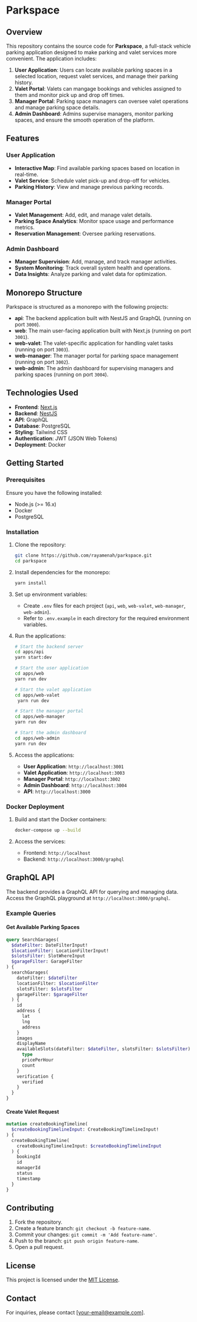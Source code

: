 # Parkspace

## Overview

This repository contains the source code for **Parkspace**, a full-stack vehicle parking application designed to make parking and valet services more convenient. The application includes:

1. **User Application**: Users can locate available parking spaces in a selected location, request valet services, and manage their parking history.
2. **Valet Portal**: Valets can mangage bookings and vehicles assigned to them and monitor pick up and drop off times.
3. **Manager Portal**: Parking space managers can oversee valet operations and manage parking space details.
4. **Admin Dashboard**: Admins supervise managers, monitor parking spaces, and ensure the smooth operation of the platform.

## Features

### User Application

- **Interactive Map**: Find available parking spaces based on location in real-time.
- **Valet Service**: Schedule valet pick-up and drop-off for vehicles.
- **Parking History**: View and manage previous parking records.

### Manager Portal

- **Valet Management**: Add, edit, and manage valet details.
- **Parking Space Analytics**: Monitor space usage and performance metrics.
- **Reservation Management**: Oversee parking reservations.

### Admin Dashboard

- **Manager Supervision**: Add, manage, and track manager activities.
- **System Monitoring**: Track overall system health and operations.
- **Data Insights**: Analyze parking and valet data for optimization.

## Monorepo Structure

Parkspace is structured as a monorepo with the following projects:

- **api**: The backend application built with NestJS and GraphQL (running on port `3000`).
- **web**: The main user-facing application built with Next.js (running on port `3001`).
- **web-valet**: The valet-specific application for handling valet tasks (running on port `3003`).
- **web-manager**: The manager portal for parking space management (running on port `3002`).
- **web-admin**: The admin dashboard for supervising managers and parking spaces (running on port `3004`).

## Technologies Used

- **Frontend**: [Next.js](https://nextjs.org/)
- **Backend**: [NestJS](https://nestjs.com/)
- **API**: GraphQL
- **Database**: PostgreSQL
- **Styling**: Tailwind CSS
- **Authentication**: JWT (JSON Web Tokens)
- **Deployment**: Docker

## Getting Started

### Prerequisites

Ensure you have the following installed:

- Node.js (>= 16.x)
- Docker
- PostgreSQL

### Installation

1. Clone the repository:

   ```bash
   git clone https://github.com/rayamenah/parkspace.git
   cd parkspace
   ```

2. Install dependencies for the monorepo:

   ```bash
   yarn install
   ```

3. Set up environment variables:

   - Create `.env` files for each project (`api`, `web`, `web-valet`, `web-manager`, `web-admin`).
   - Refer to `.env.example` in each directory for the required environment variables.

4. Run the applications:

   ```bash
   # Start the backend server
   cd apps/api
   yarn start:dev

   # Start the user application
   cd apps/web
   yarn run dev

   # Start the valet application
   cd apps/web-valet
    yarn run dev

   # Start the manager portal
   cd apps/web-manager
   yarn run dev

   # Start the admin dashboard
   cd apps/web-admin
   yarn run dev
   ```

5. Access the applications:

   - **User Application**: `http://localhost:3001`
   - **Valet Application**: `http://localhost:3003`
   - **Manager Portal**: `http://localhost:3002`
   - **Admin Dashboard**: `http://localhost:3004`
   - **API**: `http://localhost:3000`

### Docker Deployment

1. Build and start the Docker containers:

   ```bash
   docker-compose up --build
   ```

2. Access the services:

   - Frontend: `http://localhost`
   - Backend: `http://localhost:3000/graphql`

## GraphQL API

The backend provides a GraphQL API for querying and managing data. Access the GraphQL playground at `http://localhost:3000/graphql`.

### Example Queries

#### Get Available Parking Spaces

```graphql
query SearchGarages(
  $dateFilter: DateFilterInput!
  $locationFilter: LocationFilterInput!
  $slotsFilter: SlotWhereInput
  $garageFilter: GarageFilter
) {
  searchGarages(
    dateFilter: $dateFilter
    locationFilter: $locationFilter
    slotsFilter: $slotsFilter
    garageFilter: $garageFilter
  ) {
    id
    address {
      lat
      lng
      address
    }
    images
    displayName
    availableSlots(dateFilter: $dateFilter, slotsFilter: $slotsFilter) {
      type
      pricePerHour
      count
    }
    verification {
      verified
    }
  }
}
```

#### Create Valet Request

```graphql
mutation createBookingTimeline(
  $createBookingTimelineInput: CreateBookingTimelineInput!
) {
  createBookingTimeline(
    createBookingTimelineInput: $createBookingTimelineInput
  ) {
    bookingId
    id
    managerId
    status
    timestamp
  }
}
```

## Contributing

1. Fork the repository.
2. Create a feature branch: `git checkout -b feature-name`.
3. Commit your changes: `git commit -m 'Add feature-name'`.
4. Push to the branch: `git push origin feature-name`.
5. Open a pull request.

## License

This project is licensed under the [MIT License](LICENSE).

## Contact

For inquiries, please contact [[your-email@example.com](mailto\:your-email@example.com)].

